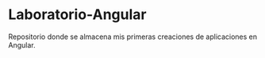 # Laboratorio-Angular
Repositorio donde se almacena mis primeras creaciones de aplicaciones en Angular.
